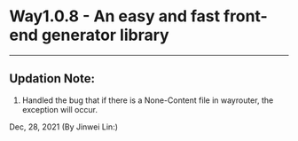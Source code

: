# Way1.0.8 - An easy and fast front-end generator library
***

## Updation Note: 

1. Handled the bug that if there is a None-Content file in wayrouter, the exception will occur.



Dec, 28, 2021
(By Jinwei Lin:)
